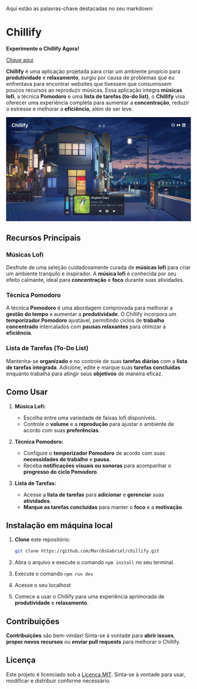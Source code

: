 Aqui estão as palavras-chave destacadas no seu markdown:

# **Chillify**

**Experimente o Chillify Agora!**

[Clique aqui](https://chillify-lofi.vercel.app/)

**Chillify** é uma aplicação projetada para criar um ambiente propício para **produtividade** e **relaxamento**, surgiu por causa de problemas que eu enfrentava para encontrar websites que tivessem que consumissem poucos recursos ao reproduzir músicas. Essa aplicação integra **músicas lofi**, a técnica **Pomodoro** e uma **lista de tarefas (to-do list)**, o **Chillify** visa oferecer uma experiência completa para aumentar a **concentração**, reduzir o estresse e melhorar a **eficiência**, além de ser leve.

![preview clean](/public/assets/preview.png)

## **Recursos Principais**

### **Músicas Lofi**

Desfrute de uma seleção cuidadosamente curada de **músicas lofi** para criar um ambiente tranquilo e inspirador. A **música lofi** é conhecida por seu efeito calmante, ideal para **concentração** e **foco** durante suas atividades.

### **Técnica Pomodoro**

A técnica **Pomodoro** é uma abordagem comprovada para melhorar a **gestão do tempo** e aumentar a **produtividade**. O Chillify incorpora um **temporizador Pomodoro** ajustável, permitindo ciclos de **trabalho concentrado** intercalados com **pausas relaxantes** para otimizar a **eficiência**.

### **Lista de Tarefas (To-Do List)**

Mantenha-se **organizado** e no controle de suas **tarefas diárias** com a **lista de tarefas integrada**. Adicione, edite e marque suas **tarefas concluídas** enquanto trabalha para atingir seus **objetivos** de maneira eficaz.

## **Como Usar**

1. **Música Lofi:**

   - Escolha entre uma variedade de faixas lofi disponíveis.
   - Controle o **volume** e a **reprodução** para ajustar o ambiente de acordo com suas **preferências**.

2. **Técnica Pomodoro:**

   - Configure o **temporizador Pomodoro** de acordo com suas **necessidades de trabalho** e **pausa**.
   - Receba **notificações visuais ou sonoras** para acompanhar o **progresso do ciclo Pomodoro**.

3. **Lista de Tarefas:**
   - Acesse a **lista de tarefas** para **adicionar** e **gerenciar** suas **atividades**.
   - **Marque as tarefas concluídas** para manter o **foco** e a **motivação**.

## **Instalação em máquina local**

1. **Clone** este repositório:

   ```bash
   git clone https://github.com/Marc0sGabriel/chillify.git
   ```

2. Abra o arquivo e execute o comando `npm install` no seu terminal.

3. Execute o comando `npm run dev`

4. Acesse o seu localhost

5. Comece a usar o Chillify para uma experiência aprimorada de **produtividade** e **relaxamento**.

## **Contribuições**

**Contribuições** são bem-vindas! Sinta-se à vontade para **abrir issues**, **propor novos recursos** ou **enviar pull requests** para melhorar o Chillify.

## **Licença**

Este projeto é licenciado sob a [Licença MIT](LICENSE). Sinta-se à vontade para usar, modificar e distribuir conforme necessário.
